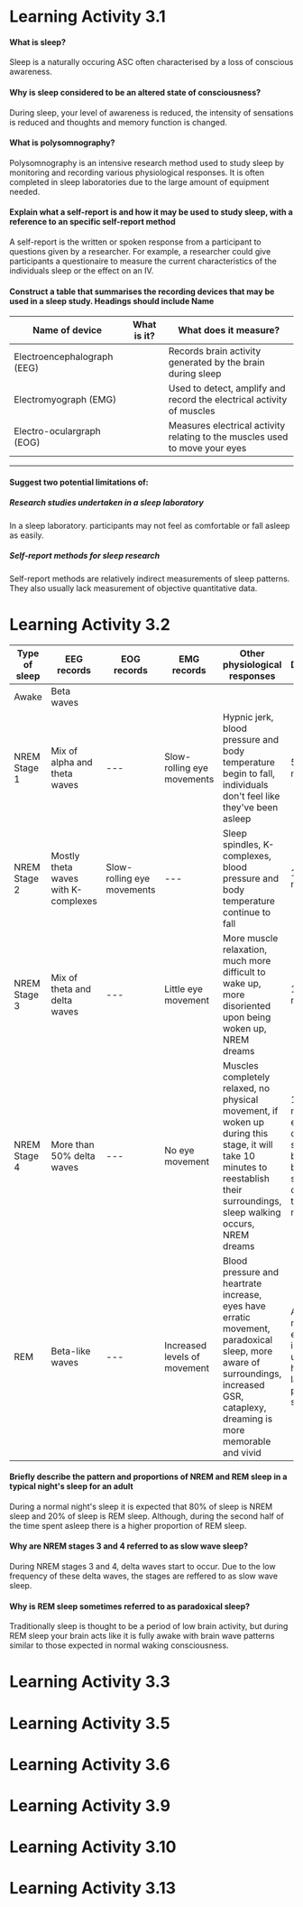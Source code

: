 # Learning Activity 3.1

#### What is sleep?

Sleep is a naturally occuring ASC often characterised by a loss of conscious awareness.

#### Why is sleep considered to be an altered state of consciousness?

During sleep, your level of awareness is reduced, the intensity of sensations is reduced and thoughts and memory function is changed.

#### What is polysomnography?

Polysomnography is an intensive research method used to study sleep by monitoring and recording various physiological responses. It is often completed in sleep laboratories due to the large amount of equipment needed.

#### Explain what a self-report is and how it may be used to study sleep, with a reference to an specific self-report method

A self-report is the written or spoken response from a participant to questions given by a researcher. For example, a researcher could give participants a questionaire to measure the current characteristics of the individuals sleep or the effect on an IV.

#### Construct a table that summarises the recording devices that may be used in a sleep study. Headings should include Name

| Name of device | What is it? | What does it measure? |
| --- | --- | --- |
| Electroencephalograph (EEG) | | Records brain activity generated by the brain during sleep |
| Electromyograph (EMG) |  | Used to detect, amplify and record the electrical activity of muscles |
| Electro-oculargraph (EOG) | | Measures electrical activity relating to the muscles used to move your eyes |

---

#### Suggest two potential limitations of:
##### Research studies undertaken in a sleep laboratory

In a sleep laboratory. participants may not feel as comfortable or fall asleep as easily.

##### Self-report methods for sleep research

Self-report methods are relatively indirect measurements of sleep patterns. They also usually lack measurement of objective quantitative data.

# Learning Activity 3.2

| Type of sleep | EEG records | EOG records | EMG records | Other physiological responses | Duration |
| --- | --- | --- | --- | --- | --- |
| Awake | Beta waves |
| NREM Stage 1 | Mix of alpha and theta waves | --- | Slow-rolling eye movements | Hypnic jerk, blood pressure and body temperature begin to fall, individuals don't feel like they've been asleep | 5-10 minutes |
| NREM Stage 2 | Mostly theta waves with K-complexes | Slow-rolling eye movements | --- | Sleep spindles, K-complexes, blood pressure and body temperature continue to fall | 10-20 minutes |
| NREM Stage 3 | Mix of theta and delta waves | --- | Little eye movement | More muscle relaxation, much more difficult to wake up, more disoriented upon being woken up, NREM dreams | 10 minutes |
| NREM Stage 4 | More than 50% delta waves | --- | No eye movement | Muscles completely relaxed, no physical movement, if woken up during this stage, it will take 10 minutes to reestablish their surroundings, sleep walking occurs, NREM dreams | 10 minutes early during sleep, but can be skipped closer to the morning |
| REM | Beta-like waves | --- | Increased levels of movement | Blood pressure and heartrate increase, eyes have erratic movement, paradoxical sleep, more aware of surroundings, increased GSR, cataplexy, dreaming is more memorable and vivid | A few minutes early on in sleep up to an hour in later parts of sleep |

#### Briefly describe the pattern and proportions of NREM and REM sleep in a typical night's sleep for an adult

During a normal night's sleep it is expected that 80% of sleep is NREM sleep and 20% of sleep is REM sleep. Although, during the second half of the time spent asleep there is a higher proportion of REM sleep.

#### Why are NREM stages 3 and 4 referred to as slow wave sleep?

During NREM stages 3 and 4, delta waves start to occur. Due to the low frequency of these delta waves, the stages are reffered to as slow wave sleep.

#### Why is REM sleep sometimes referred to as paradoxical sleep?

Traditionally sleep is thought to be a period of low brain activity, but during REM sleep your brain acts like it is fully awake with brain wave patterns similar to those expected in normal waking consciousness.

# Learning Activity 3.3
# Learning Activity 3.5
# Learning Activity 3.6
# Learning Activity 3.9
# Learning Activity 3.10
# Learning Activity 3.13
